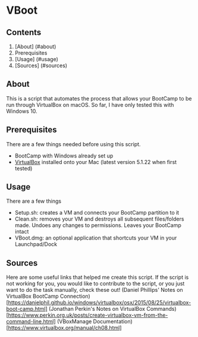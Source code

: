 # VBoot

## Contents
1. [About] (#about)
2. Prerequisites
3. [Usage] (#usage)
4. [Sources] (#sources)

## About
This is a script that automates the process that allows your BootCamp to be run through VirtualBox on macOS.  So far, I have only tested this with Windows 10.

## Prerequisites
There are a few things needed before using this script.
* BootCamp with Windows already set up
* [VirtualBox](https://www.virtualbox.org/wiki/Downloads) installed onto your Mac (latest version 5.1.22 when first tested)

## Usage
There are a few things
* Setup.sh:   creates a VM and connects your BootCamp partition to it   
* Clean.sh:   removes your VM and destroys all subsequent files/folders made. Undoes any changes to permissions. Leaves your BootCamp intact
* VBoot.dmg:  an optional application that shortcuts your VM in your Launchpad/Dock

## Sources
Here are some useful links that helped me create this script.  If the script is not working for you, you would like to contribute to the script, or you just want to do the task manually, check these out!
(Daniel Phillips' Notes on VirtualBox BootCamp Connection)[https://danielphil.github.io/windows/virtualbox/osx/2015/08/25/virtualbox-boot-camp.html]
(Jonathan Perkin's Notes on VirtualBox Commands)[https://www.perkin.org.uk/posts/create-virtualbox-vm-from-the-command-line.html]
(VBoxManage Documentation)[https://www.virtualbox.org/manual/ch08.html]
